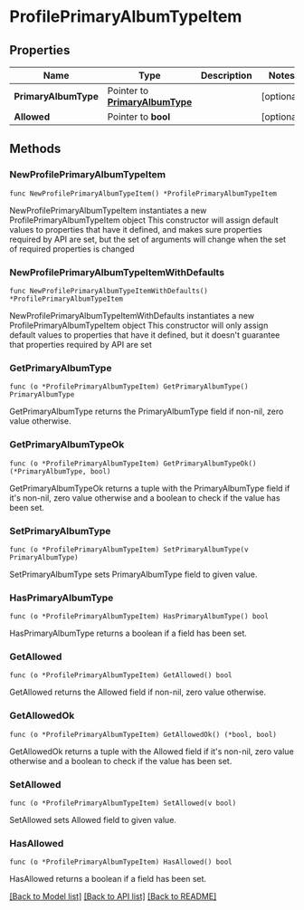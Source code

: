 # ProfilePrimaryAlbumTypeItem

## Properties

Name | Type | Description | Notes
------------ | ------------- | ------------- | -------------
**PrimaryAlbumType** | Pointer to [**PrimaryAlbumType**](PrimaryAlbumType.md) |  | [optional] 
**Allowed** | Pointer to **bool** |  | [optional] 

## Methods

### NewProfilePrimaryAlbumTypeItem

`func NewProfilePrimaryAlbumTypeItem() *ProfilePrimaryAlbumTypeItem`

NewProfilePrimaryAlbumTypeItem instantiates a new ProfilePrimaryAlbumTypeItem object
This constructor will assign default values to properties that have it defined,
and makes sure properties required by API are set, but the set of arguments
will change when the set of required properties is changed

### NewProfilePrimaryAlbumTypeItemWithDefaults

`func NewProfilePrimaryAlbumTypeItemWithDefaults() *ProfilePrimaryAlbumTypeItem`

NewProfilePrimaryAlbumTypeItemWithDefaults instantiates a new ProfilePrimaryAlbumTypeItem object
This constructor will only assign default values to properties that have it defined,
but it doesn't guarantee that properties required by API are set

### GetPrimaryAlbumType

`func (o *ProfilePrimaryAlbumTypeItem) GetPrimaryAlbumType() PrimaryAlbumType`

GetPrimaryAlbumType returns the PrimaryAlbumType field if non-nil, zero value otherwise.

### GetPrimaryAlbumTypeOk

`func (o *ProfilePrimaryAlbumTypeItem) GetPrimaryAlbumTypeOk() (*PrimaryAlbumType, bool)`

GetPrimaryAlbumTypeOk returns a tuple with the PrimaryAlbumType field if it's non-nil, zero value otherwise
and a boolean to check if the value has been set.

### SetPrimaryAlbumType

`func (o *ProfilePrimaryAlbumTypeItem) SetPrimaryAlbumType(v PrimaryAlbumType)`

SetPrimaryAlbumType sets PrimaryAlbumType field to given value.

### HasPrimaryAlbumType

`func (o *ProfilePrimaryAlbumTypeItem) HasPrimaryAlbumType() bool`

HasPrimaryAlbumType returns a boolean if a field has been set.

### GetAllowed

`func (o *ProfilePrimaryAlbumTypeItem) GetAllowed() bool`

GetAllowed returns the Allowed field if non-nil, zero value otherwise.

### GetAllowedOk

`func (o *ProfilePrimaryAlbumTypeItem) GetAllowedOk() (*bool, bool)`

GetAllowedOk returns a tuple with the Allowed field if it's non-nil, zero value otherwise
and a boolean to check if the value has been set.

### SetAllowed

`func (o *ProfilePrimaryAlbumTypeItem) SetAllowed(v bool)`

SetAllowed sets Allowed field to given value.

### HasAllowed

`func (o *ProfilePrimaryAlbumTypeItem) HasAllowed() bool`

HasAllowed returns a boolean if a field has been set.


[[Back to Model list]](../README.md#documentation-for-models) [[Back to API list]](../README.md#documentation-for-api-endpoints) [[Back to README]](../README.md)


